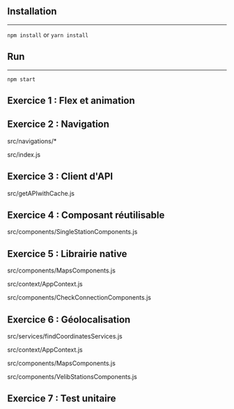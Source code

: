 ## Installation
------------------------------

`npm install` or `yarn install`

## Run
------------------------------

`npm start`

Exercice 1 : Flex et animation
------------------------------


Exercice 2 : Navigation
------------------------------
src/navigations/*

src/index.js

Exercice 3 : Client d'API
------------------------------
src/getAPIwithCache.js

Exercice 4 : Composant réutilisable
------------------------------
src/components/SingleStationComponents.js

Exercice 5 : Librairie native
------------------------------
src/components/MapsComponents.js

src/context/AppContext.js

src/components/CheckConnectionComponents.js

Exercice 6 : Géolocalisation
----------------------------
src/services/findCoordinatesServices.js

src/context/AppContext.js

src/components/MapsComponents.js

src/components/VelibStationsComponents.js

Exercice 7 : Test unitaire
--------------------------
